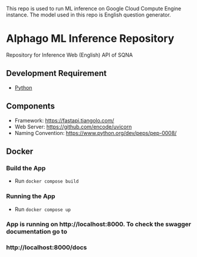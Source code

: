 This repo is used to run ML inference on Google Cloud Compute Engine instance.
The model used in this repo is English question generator.

# Alphago ML Inference Repository 

Repository for Inference Web (English) API of SQNA

## Development Requirement

- [Python](https://www.python.org)

## Components

- Framework: https://fastapi.tiangolo.com/
- Web Server: https://github.com/encode/uvicorn
- Naming Convention: https://www.python.org/dev/peps/pep-0008/

## Docker

### Build the App

- Run `docker compose build`

### Running the App

- Run `docker compose up`

### App is running on http://localhost:8000. To check the swagger documentation go to 
### http://localhost:8000/docs 